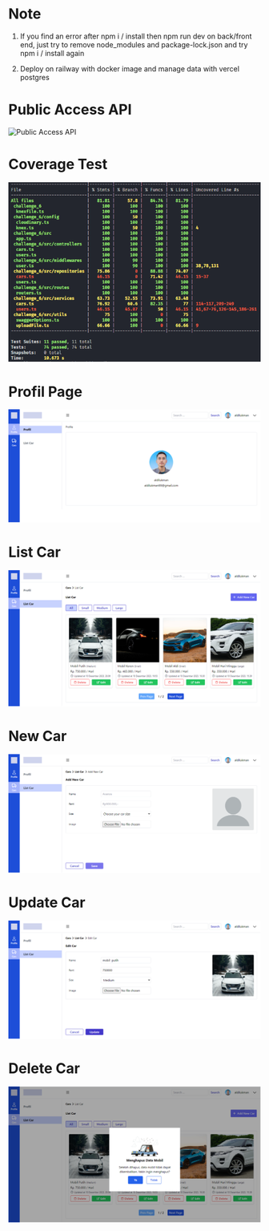 # Note

1. If you find an error after npm i / install then npm run dev on back/front end, just try to remove node_modules and package-lock.json and try npm i / install again

2. Deploy on railway with docker image and manage data with vercel postgres

# Public Access API

![Public Access API](via-website-access.png)

# Coverage Test

![Coverage Test](result_img/coverage-test.png)

# Profil Page

![Profil Page](result_img/profile-page.png)

# List Car

![List Car](result_img/list-car.png)

# New Car

![New Car](result_img/new-car.png)

# Update Car

![Update Car](result_img/update-car.png)

# Delete Car

![Delete Car](result_img/delete-alert-car.png)